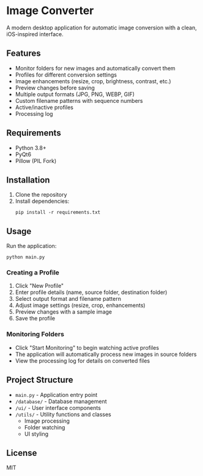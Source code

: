 # Image Converter

A modern desktop application for automatic image conversion with a clean, iOS-inspired interface.

## Features

- Monitor folders for new images and automatically convert them
- Profiles for different conversion settings
- Image enhancements (resize, crop, brightness, contrast, etc.)
- Preview changes before saving
- Multiple output formats (JPG, PNG, WEBP, GIF)
- Custom filename patterns with sequence numbers
- Active/inactive profiles
- Processing log

## Requirements

- Python 3.8+
- PyQt6
- Pillow (PIL Fork)

## Installation

1. Clone the repository
2. Install dependencies:
   ```
   pip install -r requirements.txt
   ```

## Usage

Run the application:
```
python main.py
```

### Creating a Profile

1. Click "New Profile"
2. Enter profile details (name, source folder, destination folder)
3. Select output format and filename pattern
4. Adjust image settings (resize, crop, enhancements)
5. Preview changes with a sample image
6. Save the profile

### Monitoring Folders

- Click "Start Monitoring" to begin watching active profiles
- The application will automatically process new images in source folders
- View the processing log for details on converted files

## Project Structure

- `main.py` - Application entry point
- `/database/` - Database management
- `/ui/` - User interface components
- `/utils/` - Utility functions and classes
  - Image processing
  - Folder watching
  - UI styling

## License

MIT